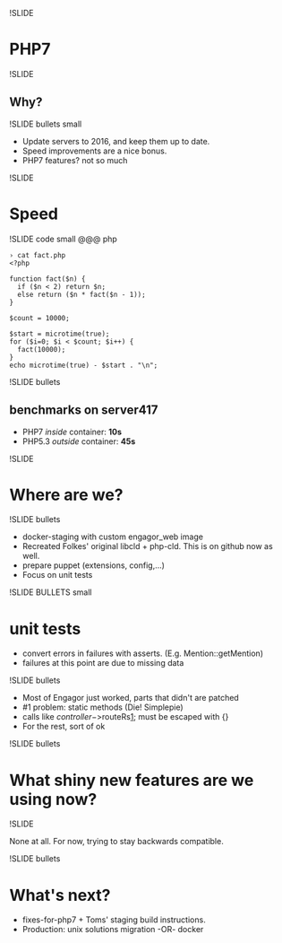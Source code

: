 !SLIDE 
# PHP7

!SLIDE
## Why?

!SLIDE bullets small

* Update servers to 2016, and keep them up to date.
* Speed improvements are a nice bonus. 
* PHP7 features? not so much

!SLIDE 
# Speed

!SLIDE code small
    @@@ php

    › cat fact.php
    <?php

    function fact($n) {
      if ($n < 2) return $n;
      else return ($n * fact($n - 1));
    }

    $count = 10000;

    $start = microtime(true);
    for ($i=0; $i < $count; $i++) {
      fact(10000);
    }
    echo microtime(true) - $start . "\n";

!SLIDE bullets
## benchmarks on server417

* PHP7 _inside_ container: **10s**
* PHP5.3 _outside_ container: **45s**


!SLIDE

# Where are we?

!SLIDE bullets

* docker-staging with custom engagor_web image
* Recreated Folkes' original libcld + php-cld. This is on github now as well.
* prepare puppet (extensions, config,...)
* Focus on unit tests

!SLIDE BULLETS small
# unit tests

* convert errors in failures with asserts. (E.g. Mention::getMention)
* failures at this point are due to missing data

!SLIDE bullets

* Most of Engagor just worked, parts that didn't are patched
* #1 problem: static methods (Die! Simplepie)
* calls like $controller->$routeRs[1](); must be escaped with {} 
* For the rest, sort of ok

!SLIDE bullets

# What shiny new features are we using now?

!SLIDE 

None at all. For now, trying to stay backwards compatible.

!SLIDE bullets

# What's next?

* fixes-for-php7 + Toms' staging build instructions.
* Production: unix solutions migration -OR- docker
